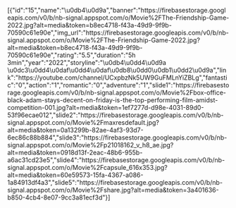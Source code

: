 [{"id":"15","name":"\u0db4\u0d9a","banner":"https:\/\/firebasestorage.googleapis.com\/v0\/b\/nb-signal.appspot.com\/o\/Movie%2FThe-Friendship-Game-2022.jpg?alt=media&token=b8ec4718-f43a-49d9-9f9b-70590c61e90e","img_url":"https:\/\/firebasestorage.googleapis.com\/v0\/b\/nb-signal.appspot.com\/o\/Movie%2FThe-Friendship-Game-2022.jpg?alt=media&token=b8ec4718-f43a-49d9-9f9b-70590c61e90e","rating":"5.5","duration":"5h 3min","year":"2022","storyline":"\u0db4\u0dd4\u0d9a \u0dc3\u0dd4\u0daf\u0dd4\u0daf\u0db8\u0dd0\u0db1\u0dd2\u0d9a","link":"https:\/\/youtube.com\/channel\/UCxpbzNk5UW9GuFMLnYiZBLg","fantastic":"0","action":"1","romantic":"0","adventure":"1","slide1":"https:\/\/firebasestorage.googleapis.com\/v0\/b\/nb-signal.appspot.com\/o\/Movie%2Fbox-office-black-adam-stays-decent-on-friday-is-the-top-performing-film-amidst-competition-001.jpg?alt=media&token=1ef7277d-d98e-4031-89d0-53f96ecae012","slide2":"https:\/\/firebasestorage.googleapis.com\/v0\/b\/nb-signal.appspot.com\/o\/Movie%2Fmaxresdefault.jpg?alt=media&token=0a13299b-82ae-4af3-93d7-6ec86c88b884","slide3":"https:\/\/firebasestorage.googleapis.com\/v0\/b\/nb-signal.appspot.com\/o\/Movie%2Fp21018162_v_h8_ae.jpg?alt=media&token=0918d13f-2eac-48b6-955b-a6ac31cd23e5","slide4":"https:\/\/firebasestorage.googleapis.com\/v0\/b\/nb-signal.appspot.com\/o\/Movie%2Fcapsule_616x353.jpg?alt=media&token=60e59573-15fa-4367-a086-1a84913df4a3","slide5":"https:\/\/firebasestorage.googleapis.com\/v0\/b\/nb-signal.appspot.com\/o\/Movie%2Fshare.jpg?alt=media&token=3a401636-b850-4cb4-8e07-9cc3a81ecf3d"}]
